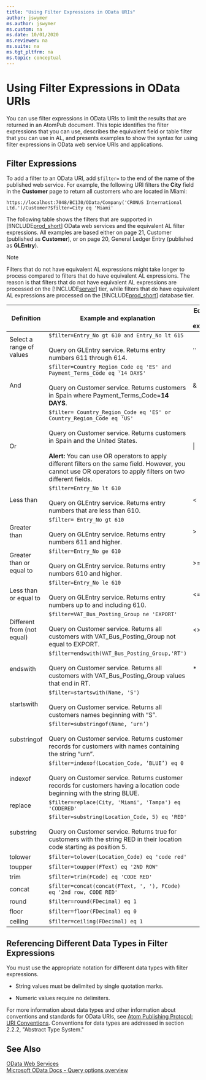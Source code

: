 ```yaml
---
title: "Using Filter Expressions in OData URIs"
author: jswymer
ms.author: jswymer
ms.custom: na
ms.date: 10/01/2020
ms.reviewer: na
ms.suite: na
ms.tgt_pltfrm: na
ms.topic: conceptual
---
```

# Using Filter Expressions in OData URIs
You can use filter expressions in OData URIs to limit the results that are returned in an AtomPub document. This topic identifies the filter expressions that you can use, describes the equivalent field or table filter that you can use in AL, and presents examples to show the syntax for using filter expressions in OData web service URIs and applications.  

## Filter Expressions  
 To add a filter to an OData URI, add `$filter=` to the end of the name of the published web service. For example, the following URI filters the **City** field in the **Customer** page to return all customers who are located in Miami:  

```  
https://localhost:7048/BC130/OData/Company('CRONUS International Ltd.')/Customer?$filter=City eq 'Miami'  
```  

 The following table shows the filters that are supported in [!INCLUDE[prod_short](../developer/includes/prod_short.md)] OData web services and the equivalent AL filter expressions. All examples are based either on page 21, Customer \(published as **Customer**\), or on page 20, General Ledger Entry \(published as **GLEntry**\).  

> [!NOTE]  
> Filters that do not have equivalent AL expressions might take longer to process compared to filters that do have equivalent AL expressions. The reason is that filters that do not have equivalent AL expressions are processed on the [!INCLUDE[server](../developer/includes/server.md)] tier, while filters that do have equivalent AL expressions are processed on the [!INCLUDE[prod_short](../developer/includes/prod_short.md)] database tier.  

|Definition|Example and explanation|Equivalent AL expression|  
|----------------|-----------------------------|---------------------------------|  
|Select a range of values|`$filter=Entry_No gt 610 and Entry_No lt 615`<br /><br /> Query on GLEntry service. Returns entry numbers 611 through 614.|..|  
|And|`$filter=Country_Region_Code eq 'ES' and Payment_Terms_Code eq '14 DAYS'`<br /><br /> Query on Customer service. Returns customers in Spain where Payment\_Terms\_Code=**14 DAYS**.|&|  
|Or|`$filter= Country_Region_Code eq 'ES' or Country_Region_Code eq 'US'`<br /><br /> Query on Customer service. Returns customers in Spain and the United States.<br /><br /> **Alert:** You can use OR operators to apply different filters on the same field. However, you cannot use OR operators to apply filters on two different fields.|&#124;|  
|Less than|`$filter=Entry_No lt 610`<br /><br /> Query on GLEntry service. Returns entry numbers that are less than 610.|\<|  
|Greater than|`$filter= Entry_No gt 610`<br /><br /> Query on GLEntry service. Returns entry numbers 611 and higher.|>|  
|Greater than or equal to|`$filter=Entry_No ge 610`<br /><br /> Query on GLEntry service. Returns entry numbers 610 and higher.|>=|  
|Less than or equal to|`$filter=Entry_No le 610`<br /><br /> Query on GLEntry service. Returns entry numbers up to and including 610.|\<=|  
|Different from \(not equal\)|`$filter=VAT_Bus_Posting_Group ne 'EXPORT'`<br /><br /> Query on Customer service. Returns all customers with VAT\_Bus\_Posting\_Group not equal to EXPORT.|\<>|  
|endswith|`$filter=endswith(VAT_Bus_Posting_Group,'RT')`<br /><br /> Query on Customer service. Returns all customers with VAT\_Bus\_Posting\_Group values that end in RT.|\*|  
|startswith|`$filter=startswith(Name, 'S')`<br /><br /> Query on Customer service. Returns all customers names beginning with “S”.||  
|substringof|`$filter=substringof(Name, ‘urn’)`<br /><br /> Query on Customer service. Returns customer records for customers with names containing the string “urn”.||  
|indexof|`$filter=indexof(Location_Code, ‘BLUE’) eq 0`<br /><br /> Query on Customer service. Returns customer records for customers having a location code beginning with the string BLUE.||  
|replace|`$filter=replace(City, 'Miami', 'Tampa') eq 'CODERED'`||  
|substring|`$filter=substring(Location_Code, 5) eq 'RED'`<br /><br /> Query on Customer service. Returns true for customers with the string RED in their location code starting as position 5.||  
|tolower|`$filter=tolower(Location_Code) eq 'code red'`||  
|toupper|`$filter=toupper(FText) eq '2ND ROW'`||  
|trim|`$filter=trim(FCode) eq 'CODE RED'`||  
|concat|`$filter=concat(concat(FText, ', '), FCode) eq '2nd row, CODE RED'`||  
|round|`$filter=round(FDecimal) eq 1`||  
|floor|`$filter=floor(FDecimal) eq 0`||  
|ceiling|`$filter=ceiling(FDecimal) eq 1`||  

## Referencing Different Data Types in Filter Expressions  
 You must use the appropriate notation for different data types with filter expressions.  

- String values must be delimited by single quotation marks.  

- Numeric values require no delimiters.  

For more information about data types and other information about conventions and standards for OData URIs, see [Atom Publishing Protocol: URI Conventions](https://go.microsoft.com/fwlink/?LinkId=214635). Conventions for data types are addressed in section 2.2.2, "Abstract Type System."  

## See Also

[OData Web Services](OData-Web-Services.md)  
[Microsoft OData Docs - Query options overview](/odata/concepts/queryoptions-overview)  